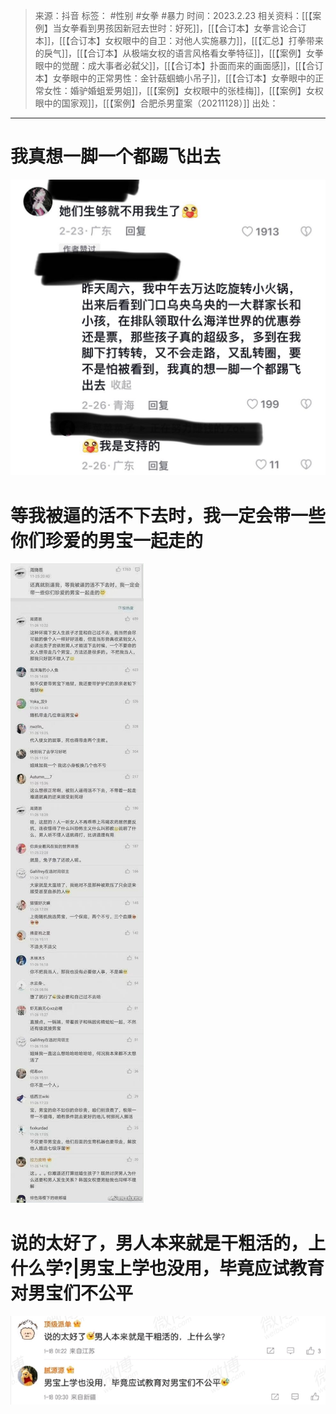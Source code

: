> 来源：抖音
> 标签： #性别 #女拳 #暴力 
> 时间：2023.2.23
> 相关资料：[[【案例】当女拳看到男孩因新冠去世时：好死]]，[[【合订本】女拳言论合订本]]，[[【合订本】女权眼中的自卫：对他人实施暴力]]，[[【汇总】打拳带来的戾气]]，[[【合订本】从极端女权的语言风格看女拳特征]]，[[【案例】女拳眼中的觉醒：成大事者必弑父]]，[[【合订本】扑面而来的画面感]]，[[【合订本】女拳眼中的正常男性：金针菇蝈蝻小吊子]]，[[【合订本】女拳眼中的正常女性：婚驴婚蛆爱男姐]]，[[【案例】女权眼中的张桂梅]]，[[【案例】女权眼中的国家观]]，[[【案例】合肥杀男童案（20211128）]]
> 出处：
***
# 我真想一脚一个都踢飞出去
![](https://raw.githubusercontent.com/bluntvoice/mypic/main/1678276716000.jpg)
# 等我被逼的活不下去时，我一定会带一些你们珍爱的男宝一起走的
![](https://raw.githubusercontent.com/bluntvoice/mypic/main/1677286939001.jpg)
# 说的太好了，男人本来就是干粗活的，上什么学?|男宝上学也没用，毕竟应试教育对男宝们不公平
![](https://raw.githubusercontent.com/bluntvoice/mypic/main/QQ%E6%88%AA%E5%9B%BE20230309152034.png)